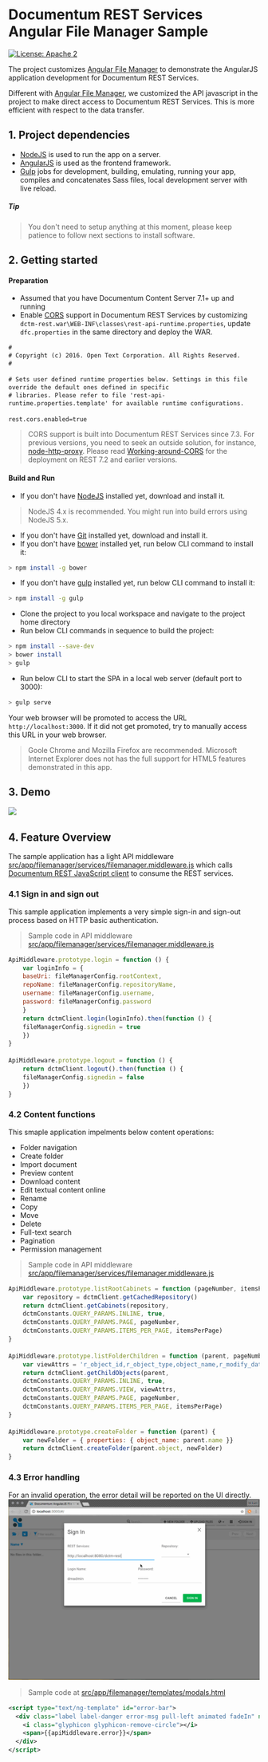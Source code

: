 # Documentum REST Services Angular File Manager Sample

[![License: Apache 2](https://img.shields.io/badge/license-Apache%202.0-brightgreen.svg)](http://www.apache.org/licenses/LICENSE-2.0)


The project customizes [Angular File Manager](https://github.com/joni2back/angular-filemanager) to demonstrate the AngularJS application development for Documentum REST Services. 

Different with [Angular File Manager](https://github.com/joni2back/angular-filemanager),  we customized the API javascript in the project to make direct access to Documentum REST Services. This is more efficient with respect to the data transfer.

## 1. Project dependencies

* [NodeJS](https://nodejs.org/) is used to run the app on a server.
* [AngularJS](https://angularjs.org/) is used as the frontend framework.
* [Gulp](http://gulpjs.com/) jobs for development, building, emulating, running your app, compiles and concatenates Sass files, local development server with live reload.

##### Tip
>  You don't need to setup anything at this moment, please keep patience to follow next sections to install software.

## 2. Getting started

#### Preparation

* Assumed that you have Documentum Content Server 7.1+ up and running
* Enable [CORS](https://www.w3.org/TR/cors/) support in Documentum REST Services by customizing `dctm-rest.war\WEB-INF\classes\rest-api-runtime.properties`, update `dfc.properties` in the same directory and deploy the WAR.
```
#
# Copyright (c) 2016. Open Text Corporation. All Rights Reserved.
#

# Sets user defined runtime properties below. Settings in this file override the default ones defined in specific
# libraries. Please refer to file 'rest-api-runtime.properties.template' for available runtime configurations.

rest.cors.enabled=true
```

> CORS support is built into Documentum REST Services since 7.3. For previous versions, you need to seek an outside solution, for instance, [node-http-proxy](https://github.com/nodejitsu/node-http-proxy). Please read [Working-around-CORS](https://github.com/Enterprise-Content-Management/documentum-rest-client-angular-filemanager/wiki/Working-around-CORS) for the deployment on REST 7.2 and earlier versions.

#### Build and Run
* If you don't have [NodeJS](https://nodejs.org/) installed yet, download and install it.
> NodeJS 4.x is recommended. You might run into build errors using NodeJS 5.x.

* If you don't have [Git](https://git-scm.com/) installed yet, download and install it.
* If you don't have [bower](http://bower.io/) installed yet, run below CLI command to install it:
```bash 
> npm install -g bower
```
* If you don't have [gulp](http://gulpjs.com/) installed yet, run below CLI command to install it:
```bash
> npm install -g gulp
```
* Clone the project to you local workspace and navigate to the project home directory 
* Run below CLI commands in sequence to build the project:
```bash
> npm install --save-dev
> bower install
> gulp
```
* Run below CLI to start the SPA in a local web server (default port to 3000):
```bash
> gulp serve
```
Your web browser will be promoted to access the URL `http://localhost:3000`. If it did not get promoted, try to manually access this URL in your web browser.
> Goole Chrome and Mozilla Firefox are recommended. Microsoft Internet Explorer does not has the full support for HTML5 features demonstrated in this app.


## 3. Demo
<img src="demo/filemanager.gif">

## 4. Feature Overview
The sample application has a light API middleware [src/app/filemanager/services/filemanager.middleware.js](src/app/filemanager/services/filemanager.middleware.js) 
which calls [Documentum REST JavaScript client](src/app/filemanager/providers.client.js) to consume the REST services. 

### 4.1 Sign in and sign out
This sample application implements a very simple sign-in and sign-out process based on HTTP basic authentication. 

> Sample code in API middleware [src/app/filemanager/services/filemanager.middleware.js](src/app/filemanager/services/filemanager.middleware.js) 

```js
ApiMiddleware.prototype.login = function () {
    var loginInfo = {
    baseUri: fileManagerConfig.rootContext,
    repoName: fileManagerConfig.repositoryName,
    username: fileManagerConfig.username,
    password: fileManagerConfig.password
    }
    return dctmClient.login(loginInfo).then(function () {
    fileManagerConfig.signedin = true
    })
}

ApiMiddleware.prototype.logout = function () {
    return dctmClient.logout().then(function () {
    fileManagerConfig.signedin = false
    })
}
```

### 4.2 Content functions
This smaple application impelments below content operations:
* Folder navigation
* Create folder
* Import document
* Preview content 
* Download content 
* Edit textual content online 
* Rename
* Copy 
* Move 
* Delete
* Full-text search
* Pagination
* Permission management 

> Sample code in API middleware [src/app/filemanager/services/filemanager.middleware.js](src/app/filemanager/services/filemanager.middleware.js) 

```js
ApiMiddleware.prototype.listRootCabinets = function (pageNumber, itemsPerPage) {
    var repository = dctmClient.getCachedRepository()
    return dctmClient.getCabinets(repository,
    dctmConstants.QUERY_PARAMS.INLINE, true,
    dctmConstants.QUERY_PARAMS.PAGE, pageNumber,
    dctmConstants.QUERY_PARAMS.ITEMS_PER_PAGE, itemsPerPage)
}

ApiMiddleware.prototype.listFolderChildren = function (parent, pageNumber, itemsPerPage) {
    var viewAttrs = 'r_object_id,r_object_type,object_name,r_modify_date,r_creation_date,i_folder_id,r_full_content_size,a_content_type'
    return dctmClient.getChildObjects(parent,
    dctmConstants.QUERY_PARAMS.INLINE, true,
    dctmConstants.QUERY_PARAMS.VIEW, viewAttrs,
    dctmConstants.QUERY_PARAMS.PAGE, pageNumber,
    dctmConstants.QUERY_PARAMS.ITEMS_PER_PAGE, itemsPerPage)
}

ApiMiddleware.prototype.createFolder = function (parent) {
    var newFolder = { properties: { object_name: parent.name }}
    return dctmClient.createFolder(parent.object, newFolder)
}
```

### 4.3 Error handling
For an invalid operation, the error detail will be reported on the UI directly.
<img src="demo/filemanager_error.gif">

> Sample code at [src/app/filemanager/templates/modals.html](src/app/filemanager/templates/modals.html) 

```xml
<script type="text/ng-template" id="error-bar">
  <div class="label label-danger error-msg pull-left animated fadeIn" ng-show="apiMiddleware.error">
    <i class="glyphicon glyphicon-remove-circle"></i>
    <span>{{apiMiddleware.error}}</span>
  </div>
</script>
```
